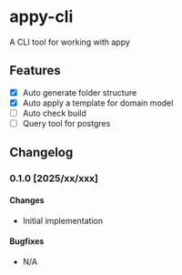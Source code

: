 # appy-cli

A CLI tool for working with appy

## Features

- [x] Auto generate folder structure
- [x] Auto apply a template for domain model
- [ ] Auto check build
- [ ] Query tool for postgres

## Changelog

### 0.1.0 [2025/xx/xxx]

#### Changes

- Initial implementation

#### Bugfixes

- N/A
